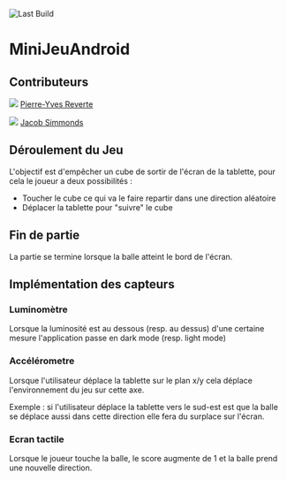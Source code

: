 ![Last Build](https://github.com/pyreverte/MiniJeuAndroid/actions/workflows/gradle.yml/badge.svg)

# MiniJeuAndroid

## Contributeurs

![](https://avatars.githubusercontent.com/u/19470393?s=30&v=4)
[Pierre-Yves Reverte](https://github.com/pyreverte)

![](https://avatars.githubusercontent.com/u/46321901?s=30&v=4)
[Jacob Simmonds](https://github.com/JakeSimmo)

## Déroulement du Jeu

L'objectif est d'empêcher un cube de sortir de l'écran de la tablette, pour cela le joueur a deux possibilités :

- Toucher le cube ce qui va le faire repartir dans une direction aléatoire
- Déplacer la tablette pour "suivre" le cube

## Fin de partie

La partie se termine lorsque la balle atteint le bord de l'écran.

## Implémentation des capteurs

### Luminomètre

Lorsque la luminosité est au dessous (resp. au dessus) d'une certaine mesure l'application passe en dark mode (resp. light mode)

### Accélérometre

Lorsque l'utilisateur déplace la tablette sur le plan x/y cela déplace l'environnement du jeu sur cette axe.

Exemple : si l'utilisateur déplace la tablette vers le sud-est est que la balle se déplace aussi dans cette direction elle fera du surplace sur l'écran.

### Ecran tactile

Lorsque le joueur touche la balle, le score augmente de 1 et la balle prend une nouvelle direction.
